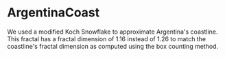 # ArgentinaCoast
We used a modified Koch Snowflake to approximate Argentina's coastline. This fractal has a fractal dimension of 1.16 instead of 1.26 to match the coastline's fractal dimension as computed using the box counting method. 
